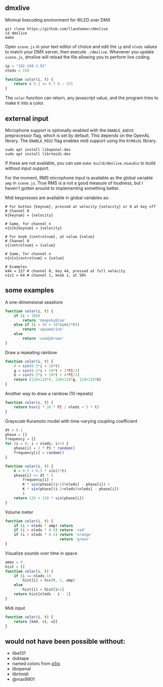 ## dmxlive

Minimal livecoding environment for WLED over DMX

```
git clone https://github.com/llandsmeer/dmxlive
cd dmxlive
make
```

Open `scene.js` in your text editor of choice
and edit the `ip` and `nleds` values to match
your DMX server, then execute `./dmxlive`.
Whevener you update `scene.js`, dmxlive will
reload the file allowing you to perform live coding.

```javascript
ip = "192.168.1.92"
nleds = 150

function color(i, t) {
    return i % 2 == 0 ? 0 : 255
}
```

The `color` function can return, any javascript value, and the program tries to make it into a color.

## external input

Microphone support is optionally enabled with the `ENABLE_AUDIO` preprocessor flag, which is set by default. This depends on the OpenAL library.
The `ENABLE_MIDI` flag enables midi support using the `RtMdidi` library.

```
sudo apt install libopenal-dev
sudo apt install librtmidi-dev
```

If these are not available, you can use `make build/dmxlive.noaudio`
to build without input support.

For the moment, RMS microphone input is available as the global variable `amp`
in `scene.js`. True RMS is a not a good measure of loudness, but I haven't gotten around
to implementing something better.

Midi keypresses are available in global variables as:

```
# For button {keynum}, pressed at velocity {velocity} or 0 at key off
# Channel 0
k{keynum} = {velocity}

# Same, for channel n
n{n}k{keynum} = {velocity}

# For knob {controlnum}, at value {value}
# Channel 0
v{controlnum} = {value}

# Same, for channel n
n{n}v{controlnum} = {value}

# Examples
k44 = 127 # channel 0, key 44, pressed at full velocity
n1v1 = 64 # channel 1, knob 1, at 50%
```

## some examples

A one-dimensional seashore

```javascript
function color(i, t) {
    if (i > 100)
        return 'deepskyblue'
    else if (i > 50 + 10*sin(2*t))
        return 'aquamarine'
    else
        return 'sandybrown'
}
```

Draw a repeating rainbow

```javascript
function color(i, t) {
    r = sin(0.5*i + 10*t)
    g = sin(0.5*i + 10*t + 2*PI/3)
    b = sin(0.5*i + 10*t + 4*PI/3)
    return [128+128*r, 128+128*g, 128+128*b]
}
```

Another way to draw a rainbow (10 repeats)

```javascript
function color(i, t) {
    return hsv(i * 20 * PI / nleds + 5 * t)
}
```

Grayscale Kuramoto model with time-varying coupling coefficient

```javascript
dt = 0.1
phase = []
frequency = []
for (i = 0; i < nleds; i++) {
    phase[i] = 2 * PI * random()
    frequency[i] = random()
}

function color(i, t) {
    K = 0.5 + 0.5 * sin(2*t)
    phase[i] += dt * (
        frequency[i] +
        K * sin(phase[(i+1)%nleds] - phase[i]) +
        K * sin(phase[(i-1+nleds)%nleds] - phase[i])
        )
    return 128 + 128 * sin(phase[i])
}
```

Volume meter

```javascript
function color(i, t) {
    if (i > nleds * amp) return
    if (i > nleds * 0.8) return 'red'
    if (i > nleds * 0.5) return 'orange'
                         return 'green'
}
```

Visualize sounds over time in space

```javascript
amax = 0
hist = []
function color(i, t) {
    if (i == nleds-1)
        hist[i] = hsv(t, 1, amp)
    else
        hist[i] = hist[i+1]
    return hist[nleds - i - 1]
}
```

Midi input

```javascript
function color(i, t) {
    return [k44, v1, v2]
}
```

## would not have been possible without:

 - libe131
 - duktape
 - named colors from [p5js](https://github.com/processing/p5.js/blob/v1.4.1/src/color/p5.Color.js#L14)
 - libopenal
 - librtmidi
 - @max9901
